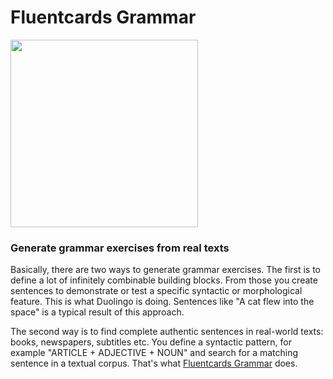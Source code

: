 # Fluentcards Grammar

<img src="https://cloud.githubusercontent.com/assets/381895/26372778/4ad7a7f4-3fff-11e7-9356-9b598afd4f80.jpg" width="300" />

### Generate grammar exercises from real texts

Basically, there are two ways to generate grammar exercises. The first is to define a lot of infinitely combinable building blocks. From those you create sentences to demonstrate or test a specific syntactic or morphological feature. This is what Duolingo is doing. Sentences like "A cat flew into the space" is a typical result of this approach.

The second way is to find complete authentic sentences in real-world texts: books, newspapers, subtitles etc. You define a syntactic pattern, for example "ARTICLE + ADJECTIVE + NOUN" and search for a matching sentence in a textual corpus. That's what [Fluentcards Grammar](https://grammar.fluentcards.com) does.
